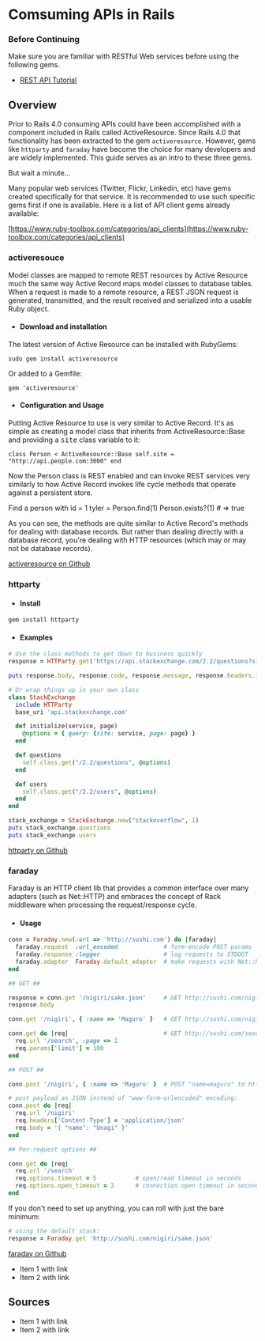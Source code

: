 # Comsuming APIs in Rails

### Before Continuing

Make sure you are familiar with RESTful Web services before using the following gems.

  - [REST API Tutorial](http://www.restapitutorial.com/)

## Overview

Prior to Rails 4.0 consuming APIs could have been accomplished with a component included in Rails called ActiveResource. Since Rails 4.0 that functionality has been extracted to the gem `activeresource`. However, gems like `httparty` and `faraday` have become the choice for many developers and are widely implemented. This guide serves as an intro to these three gems.

But wait a minute...

Many popular web services (Twitter, Flickr, Linkedin, etc) have gems created specifically for that service. It is recommended to use such specific gems first if one is available. Here is a list of API client gems already available:

[https://www.ruby-toolbox.com/categories/api_clients](https://www.ruby-toolbox.com/categories/api_clients)

### activeresouce

Model classes are mapped to remote REST resources by Active Resource much the same way Active Record maps model classes to database tables. When a request is made to a remote resource, a REST JSON request is generated, transmitted, and the result received and serialized into a usable Ruby object.
 
- #### Download and installation

The latest version of Active Resource can be installed with RubyGems:

  `sudo gem install activeresource`

Or added to a Gemfile:

  `gem 'activeresource'`

- #### Configuration and Usage

Putting Active Resource to use is very similar to Active Record.  It's as simple as creating a model class
that inherits from ActiveResource::Base and providing a <tt>site</tt> class variable to it:

  `class Person < ActiveResource::Base
      self.site = "http://api.people.com:3000"
  end`

Now the Person class is REST enabled and can invoke REST services very similarly to how Active Record invokes
life cycle methods that operate against a persistent store.

   Find a person with id = 1
   tyler = Person.find(1)
   Person.exists?(1)  # => true

As you can see, the methods are quite similar to Active Record's methods for dealing with database
records.  But rather than dealing directly with a database record, you're dealing with HTTP resources (which may or may not be database records).

[activeresource on Github](https://github.com/rails/activeresource)

### httparty

- #### Install

`gem install httparty`

- #### Examples

```ruby
# Use the class methods to get down to business quickly
response = HTTParty.get('https://api.stackexchange.com/2.2/questions?site=stackoverflow')

puts response.body, response.code, response.message, response.headers.inspect

# Or wrap things up in your own class
class StackExchange
  include HTTParty
  base_uri 'api.stackexchange.com'

  def initialize(service, page)
    @options = { query: {site: service, page: page} }
  end

  def questions
    self.class.get("/2.2/questions", @options)
  end

  def users
    self.class.get("/2.2/users", @options)
  end
end

stack_exchange = StackExchange.new("stackoverflow", 1)
puts stack_exchange.questions
puts stack_exchange.users
```

[httparty on Github](https://github.com/jnunemaker/httparty)

### faraday

Faraday is an HTTP client lib that provides a common interface over many adapters (such as Net::HTTP) and embraces the concept of Rack middleware when processing the request/response cycle.

- #### Usage

```ruby
conn = Faraday.new(:url => 'http://sushi.com') do |faraday|
  faraday.request  :url_encoded             # form-encode POST params
  faraday.response :logger                  # log requests to STDOUT
  faraday.adapter  Faraday.default_adapter  # make requests with Net::HTTP
end

## GET ##

response = conn.get '/nigiri/sake.json'     # GET http://sushi.com/nigiri/sake.json
response.body

conn.get '/nigiri', { :name => 'Maguro' }   # GET http://sushi.com/nigiri?name=Maguro

conn.get do |req|                           # GET http://sushi.com/search?page=2&limit=100
  req.url '/search', :page => 2
  req.params['limit'] = 100
end

## POST ##

conn.post '/nigiri', { :name => 'Maguro' }  # POST "name=maguro" to http://sushi.com/nigiri

# post payload as JSON instead of "www-form-urlencoded" encoding:
conn.post do |req|
  req.url '/nigiri'
  req.headers['Content-Type'] = 'application/json'
  req.body = '{ "name": "Unagi" }'
end

## Per-request options ##

conn.get do |req|
  req.url '/search'
  req.options.timeout = 5           # open/read timeout in seconds
  req.options.open_timeout = 2      # connection open timeout in seconds
end
```

If you don't need to set up anything, you can roll with just the bare minimum:

```ruby
# using the default stack:
response = Faraday.get 'http://sushi.com/nigiri/sake.json'
```

[faraday on Github](https://github.com/lostisland/faraday)


* Item 1 with link
* Item 2 with link

## Sources

* Item 1 with link
* Item 2 with link
